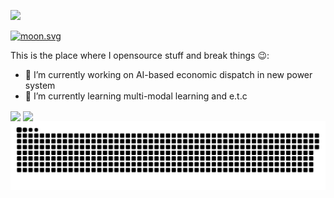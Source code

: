 ![](https://komarev.com/ghpvc/?username=shinnnny)

<a width="30%" align="right" href="https://moon-svg.minung.dev">
    <img src="https://moon-svg.minung.dev/moon.svg?theme=ray&rotate=0" alt="moon.svg" />
  </a>
  
This is the place where I opensource stuff and break things 😉:

- 🔭 I’m currently working on AI-based economic dispatch in new power system
- 🌱 I’m currently learning multi-modal learning and e.t.c

<a>
  <img align="center" src="https://github-readme-stats.vercel.app/api?username=shinnnny&show_icons=true" />
</a>

<img align="center" src="https://github-readme-stats.vercel.app/api/top-langs/?username=shinnnny&layout=compact" />

<picture>
  <source media="(prefers-color-scheme: dark)" srcset="https://raw.githubusercontent.com/shinnnny/shinnnny/output/github-snake-dark.svg" />
  <source media="(prefers-color-scheme: light)" srcset="https://raw.githubusercontent.com/shinnnny/shinnnny/output/github-snake.svg" />
  <img alt="github-snake" src="https://raw.githubusercontent.com/shinnnny/shinnnny/output/github-snake.svg" />
</picture>

<!--
**shinnnny/shinnnny** is a ✨ _special_ ✨ repository because its `README.md` (this file) appears on your GitHub profile.

Here are some ideas to get you started:

- 🔭 I’m currently working on ...
- 🌱 I’m currently learning ...
- 👯 I’m looking to collaborate on ...
- 🤔 I’m looking for help with ...
- 💬 Ask me about ...
- 📫 How to reach me: ...
- 😄 Pronouns: ...
- ⚡ Fun fact: ...
-->

